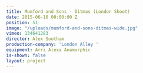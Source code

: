 ```yaml
---
title: Mumford and Sons - Ditmas (London Shoot)
date: 2015-06-10 00:00:00 Z
position: 51
image: "/uploads/mumford-and-sons-ditmas-wide.jpg"
vimeo: 134641283
director: Alex Southam
production-company: 'London Alley '
equipment: Arri Alexa Anamorphic
is-shown: false
layout: project
---
```


